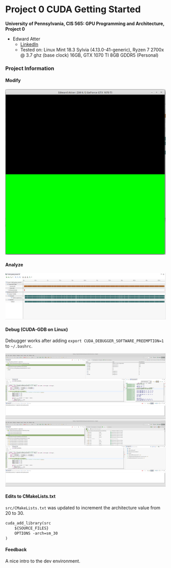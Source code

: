 Project 0 CUDA Getting Started
====================

**University of Pennsylvania, CIS 565: GPU Programming and Architecture, Project 0**

* Edward Atter
  * [LinkedIn](https://www.linkedin.com/in/atter/)
  * Tested on: Linux Mint 18.3 Sylvia (4.13.0-41-generic), Ryzen 7 2700x @ 3.7 ghz (base clock) 16GB, GTX 1070 TI 8GB GDDR5 (Personal)

### Project Information

#### Modify

![Program with name modification](images/modify.png)

#### Analyze

![Profiler view](images/profile.png)

#### Debug (CUDA-GDB on Linux)

Debugger works after adding `export CUDA_DEBUGGER_SOFTWARE_PREEMPTION=1` to `~/.bashrc`.

![](images/gdb1.png)
![](images/gdb2.png)

#### Edits to CMakeLists.txt

`src/CMakeLists.txt` was updated to increment the architecture value from 20 to 30. 

    cuda_add_library(src
        ${SOURCE_FILES}
        OPTIONS -arch=sm_30
    )

#### Feedback

A nice intro to the dev environment.
